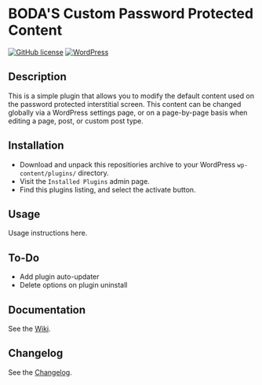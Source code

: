 # BODA'S Custom Password Protected Content
[![GitHub license](https://img.shields.io/badge/license-GPLv2-blue.svg)](https://raw.githubusercontent.com/TGMPA/TGM-Plugin-Activation/develop/LICENSE.md)
[![WordPress](https://img.shields.io/wordpress/v/akismet.svg)](https://wordpress.org/)


## Description

This is a simple plugin that allows you to modify the default content used on the password protected interstitial screen. This content can be changed globally via a WordPress settings page, or on a page-by-page basis when editing a page, post, or custom post type.

## Installation

* Download and unpack this repositiories archive to your WordPress `wp-content/plugins/` directory.
* Visit the `Installed Plugins` admin page.
* Find this plugins listing, and select the activate button.

## Usage

Usage instructions here.

## To-Do

* Add plugin auto-updater
* Delete options on plugin uninstall

## Documentation

See the [Wiki](https://github.com/BODA82/bodas-custom-password-protected-content/wiki).


## Changelog

See the [Changelog](CHANGELOG.md).
